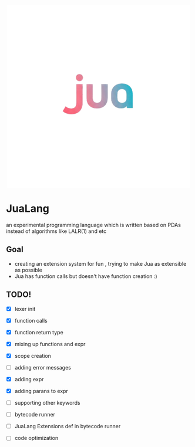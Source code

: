 <img src="JuaLang_logo.png" alt="JuaLang Logo" 
     style="display: block; margin: 0 auto;">

# JuaLang

an experimental programming language which is written based on PDAs instead of algorithms like LALR(1) and etc

## Goal
- creating an extension system for fun , trying to make Jua as extensible as possible
- Jua has function calls but doesn't have function creation :)


## TODO!
- [x] lexer init
- [x] function calls
- [x] function return type
- [x] mixing up functions and expr
- [x] scope creation
- [ ] adding error messages 
- [x] adding expr
- [x] adding parans to expr 
- [ ] supporting other keywords
- [ ] bytecode runner
- [ ] JuaLang Extensions def in bytecode runner
- [ ] code optimization

